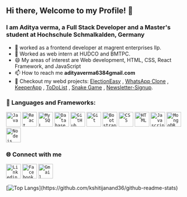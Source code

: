 ## Hi there, Welcome to my Profile! 👋

### I am Aditya verma, a Full Stack Developer and a Master's student at Hochschule Schmalkalden, Germany


- 🔭 worked as a frontend developer at magrent enterprises llp.
- 🔭 Worked as web intern at HUDCO and BMTPC.
- 😄 My areas of interest are  Web development, HTML, CSS, React Framework, and JavaScript
- 📫 How to reach me **adityaverma6384gmail.com**
- 🔭 Checkout my webd projects: [ElectionEasy](https://electioneasy.herokuapp.com/) , [WhatsApp Clone](https://whatsappclone-kshitijanand.netlify.app/) , [KeeperApp](https://keeperapp-kshitij.netlify.app/) , [ToDoList](https://todolist-kshitij.herokuapp.com/) ,  [Snake Game](https://kshitijanand36.github.io/Snake-Game/) ,  [Newsletter-Signup](https://newsletter-signup-kshitijanand.herokuapp.com/).


 ### 🔧 Languages and Frameworks:
<code><img width="40px" src="https://img.icons8.com/color/4x/000000/java.png" title ="Java"/></code>
<code><img width="40px" src="https://img.icons8.com/plasticine/100/000000/react.png" title="React"/></code>
<code><img width="40px" src="https://img.icons8.com/ios/4x/00758f/mysql-logo.png" title="MySQL"/></code>
<code><img width="40px" src="https://img.icons8.com/dusk/64/000000/database-restore.png" title="Database"/></code>
<code><img width="40px" src="https://img.icons8.com/fluent/8x/github.png" title="GitHub"/></code>
<code><img width="40px" src="https://img.icons8.com/color/2x/git.png" title="Git"/></code>
<code><img width="40px" src="https://img.icons8.com/color/2x/bootstrap.png" title="Bootstrap"/></code>
<code><img width="40px" src="https://img.icons8.com/color/48/000000/css3.png" title="CSS"/></code>
<code><img width="40px" src="https://img.icons8.com/color/48/000000/html-5.png" title="HTML"/></code>
<code><img width="40px" src="https://img.icons8.com/color/48/000000/javascript.png" title="Javascript"/></code>
<code><img width="40px" src="https://img.icons8.com/color/8x/000000/mongodb.png" title="MongoDB"/></code>
<code><img width="40px" src="https://img.icons8.com/color/8x/000000/nodejs.png" title="Nodejs"/></code>

### 🌐 Connect with me 
<code><a href="https://www.linkedin.com/in/aditya-verma-4a31a725b/"><img width="40px" src="https://img.icons8.com/color/8x/000000/linkedin.png" title="Linkedin"/></a></code>
<code><a href="[https://www.facebook.com/kshitij.anand.750](https://www.facebook.com/aditya.verma.963434)"><img width="40px" src="https://img.icons8.com/color/8x/000000/facebook.png" title="Facebook"/></a></code>
<code><a href="mailto:adityaverma6384@gmail.com"><img width="40px" src="https://img.icons8.com/fluent/48/000000/gmail.png" title="Gmail"/></a></code>

[![Top Langs](https://github-readme-stats.vercel.app/api/top-langs/?username=kshitijanand36&theme=blue-green&layout=compact&count_private=true&show_icons=true&include_all_commits=true")](https://github.com/kshitijanand36/github-readme-stats)

